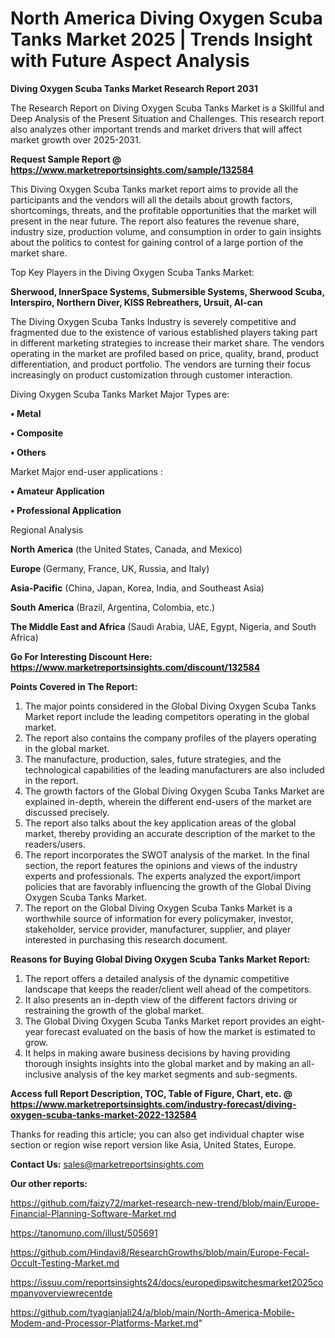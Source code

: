 # North America Diving Oxygen Scuba Tanks Market 2025 | Trends Insight with Future Aspect Analysis

<strong>Diving Oxygen Scuba Tanks Market Research Report 2031</strong>

The Research Report on Diving Oxygen Scuba Tanks Market is a Skillful and Deep Analysis of the Present Situation and Challenges. This research report also analyzes other important trends and market drivers that will affect market growth over 2025-2031.

<strong>Request Sample Report @ <a href=https://www.marketreportsinsights.com/sample/132584>https://www.marketreportsinsights.com/sample/132584</a></strong>

This Diving Oxygen Scuba Tanks market report aims to provide all the participants and the vendors will all the details about growth factors, shortcomings, threats, and the profitable opportunities that the market will present in the near future. The report also features the revenue share, industry size, production volume, and consumption in order to gain insights about the politics to contest for gaining control of a large portion of the market share.

Top Key Players in the Diving Oxygen Scuba Tanks Market:

<strong>Sherwood, InnerSpace Systems, Submersible Systems, Sherwood Scuba, Interspiro, Northern Diver, KISS Rebreathers, Ursuit, Al-can</strong>

The Diving Oxygen Scuba Tanks Industry is severely competitive and fragmented due to the existence of various established players taking part in different marketing strategies to increase their market share. The vendors operating in the market are profiled based on price, quality, brand, product differentiation, and product portfolio. The vendors are turning their focus increasingly on product customization through customer interaction.

Diving Oxygen Scuba Tanks Market Major Types are:

<strong>• Metal

• Composite

• Others</strong>

Market Major end-user applications :

<strong>• Amateur Application

• Professional Application</strong>

Regional Analysis

</u><strong><b>North America</b></strong> (the United States, Canada, and Mexico)

<strong><b>Europe </b></strong>(Germany, France, UK, Russia, and Italy)

<strong><b>Asia-Pacific</b></strong> (China, Japan, Korea, India, and Southeast Asia)

<strong><b>South America</b></strong> (Brazil, Argentina, Colombia, etc.)

<strong><b>The Middle East and Africa</b></strong> (Saudi Arabia, UAE, Egypt, Nigeria, and South Africa)

<strong>Go For Interesting Discount Here: <a href=https://www.marketreportsinsights.com/discount/132584>https://www.marketreportsinsights.com/discount/132584</a></strong>

<strong>Points Covered in The Report:</strong>
<ol>
  <li>The major points considered in the Global Diving Oxygen Scuba Tanks Market report include the leading competitors operating in the global market.</li>
  <li>The report also contains the company profiles of the players operating in the global market.</li>
  <li>The manufacture, production, sales, future strategies, and the technological capabilities of the leading manufacturers are also included in the report.</li>
  <li>The growth factors of the Global Diving Oxygen Scuba Tanks Market are explained in-depth, wherein the different end-users of the market are discussed precisely.</li>
  <li>The report also talks about the key application areas of the global market, thereby providing an accurate description of the market to the readers/users.</li>
  <li>The report incorporates the SWOT analysis of the market. In the final section, the report features the opinions and views of the industry experts and professionals. The experts analyzed the export/import policies that are favorably influencing the growth of the Global Diving Oxygen Scuba Tanks Market.</li>
  <li>The report on the Global Diving Oxygen Scuba Tanks Market is a worthwhile source of information for every policymaker, investor, stakeholder, service provider, manufacturer, supplier, and player interested in purchasing this research document.</li>
</ol>
<strong>Reasons for Buying Global Diving Oxygen Scuba Tanks Market Report:</strong>

<ol>
  <li>The report offers a detailed analysis of the dynamic competitive landscape that keeps the reader/client well ahead of the competitors.</li>
  <li>It also presents an in-depth view of the different factors driving or restraining the growth of the global market.</li>
  <li>The Global Diving Oxygen Scuba Tanks Market report provides an eight-year forecast evaluated on the basis of how the market is estimated to grow.</li>
  <li>It helps in making aware business decisions by having providing thorough insights insights into the global market and by making an all-inclusive analysis of the key market segments and sub-segments.</li>
</ol>
<strong>Access full Report Description, TOC, Table of Figure, Chart, etc. @ <a href=https://www.marketreportsinsights.com/industry-forecast/diving-oxygen-scuba-tanks-market-2022-132584>https://www.marketreportsinsights.com/industry-forecast/diving-oxygen-scuba-tanks-market-2022-132584</a></strong>


Thanks for reading this article; you can also get individual chapter wise section or region wise report version like Asia, United States, Europe.

<strong>Contact Us:</strong>
sales@marketreportsinsights.com

<strong>Our other reports:</strong>

<a href=https://github.com/faizy72/market-research-new-trend/blob/main/Europe-Financial-Planning-Software-Market.md>https://github.com/faizy72/market-research-new-trend/blob/main/Europe-Financial-Planning-Software-Market.md</a>

<a href=https://tanomuno.com/illust/505691>https://tanomuno.com/illust/505691</a>

<a href=https://github.com/Hindavi8/ResearchGrowths/blob/main/Europe-Fecal-Occult-Testing-Market.md>https://github.com/Hindavi8/ResearchGrowths/blob/main/Europe-Fecal-Occult-Testing-Market.md</a>

<a href=https://issuu.com/reportsinsights24/docs/europedipswitchesmarket2025companyoverviewrecentde>https://issuu.com/reportsinsights24/docs/europedipswitchesmarket2025companyoverviewrecentde</a>

<a href=https://github.com/tyagianjali24/a/blob/main/North-America-Mobile-Modem-and-Processor-Platforms-Market.md>https://github.com/tyagianjali24/a/blob/main/North-America-Mobile-Modem-and-Processor-Platforms-Market.md</a>"
